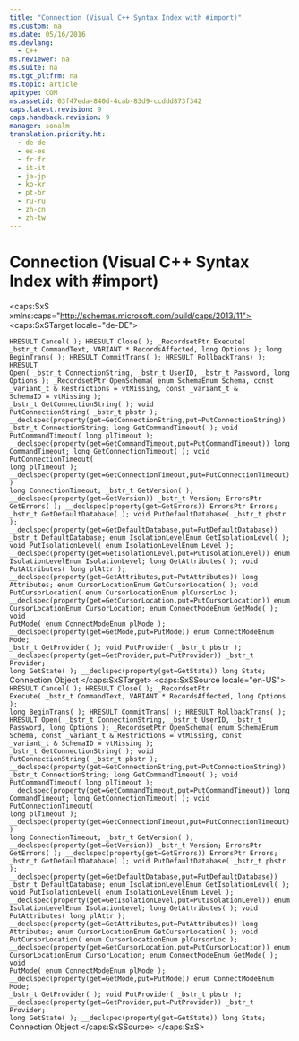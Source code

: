 ```yaml
---
title: "Connection (Visual C++ Syntax Index with #import)"
ms.custom: na
ms.date: 05/16/2016
ms.devlang: 
  - C++
ms.reviewer: na
ms.suite: na
ms.tgt_pltfrm: na
ms.topic: article
apitype: COM
ms.assetid: 03f47eda-840d-4cab-83d9-ccddd873f342
caps.latest.revision: 9
caps.handback.revision: 9
manager: sonalm
translation.priority.ht: 
  - de-de
  - es-es
  - fr-fr
  - it-it
  - ja-jp
  - ko-kr
  - pt-br
  - ru-ru
  - zh-cn
  - zh-tw
---
```

# Connection (Visual C++ Syntax Index with #import)
<?xml version="1.0" encoding="utf-8"?>
<caps:SxS xmlns:caps="http://schemas.microsoft.com/build/caps/2013/11">
  <caps:SxSTarget locale="de-DE">
    <developerReferenceWithoutSyntaxDocument xsi:schemaLocation="http://ddue.schemas.microsoft.com/authoring/2003/5 http://dduestorage.blob.core.windows.net/ddueschema/developer.xsd" xmlns="http://ddue.schemas.microsoft.com/authoring/2003/5" xmlns:xlink="http://www.w3.org/1999/xlink" xmlns:xsi="http://www.w3.org/2001/XMLSchema-instance">
      <introduction></introduction>
      <section>
        <title>
          <caps:sentence sentenceid="a9ac5a6cc3cbe84f9c18323af2b9007f" id="tgt1" class="tgtSentence">Methods</caps:sentence>
        </title>
        <content>
          <code>HRESULT Cancel( );
HRESULT Close( );
_RecordsetPtr Execute( _bstr_t CommandText, VARIANT *
    RecordsAffected,     long Options );
long BeginTrans( );
HRESULT CommitTrans( );
HRESULT RollbackTrans( );
HRESULT Open( _bstr_t ConnectionString, _bstr_t UserID,
    _bstr_t Password,     long Options );
_RecordsetPtr OpenSchema( enum SchemaEnum Schema, const
    _variant_t &amp;     Restrictions = vtMissing, const _variant_t &amp; 
    SchemaID = vtMissing );</code>
        </content>
      </section>
      <section>
        <title>
          <caps:sentence sentenceid="74693d2fc58b46bd06410f278e39aa71" id="tgt2" class="tgtSentence">Properties</caps:sentence>
        </title>
        <content>
          <code>_bstr_t GetConnectionString( );
void PutConnectionString( _bstr_t pbstr );
__declspec(property(get=GetConnectionString,put=PutConnectionString))
    _bstr_t ConnectionString;
long GetCommandTimeout( );
void PutCommandTimeout( long plTimeout );
__declspec(property(get=GetCommandTimeout,put=PutCommandTimeout)) long
    CommandTimeout;
long GetConnectionTimeout( );
void PutConnectionTimeout( long plTimeout );
__declspec(property(get=GetConnectionTimeout,put=PutConnectionTimeout))
    long ConnectionTimeout;
_bstr_t GetVersion( );
__declspec(property(get=GetVersion)) _bstr_t Version;
ErrorsPtr GetErrors( );
__declspec(property(get=GetErrors)) ErrorsPtr Errors;
_bstr_t GetDefaultDatabase( );
void PutDefaultDatabase( _bstr_t pbstr );
__declspec(property(get=GetDefaultDatabase,put=PutDefaultDatabase))
    _bstr_t DefaultDatabase;
enum IsolationLevelEnum GetIsolationLevel( );
void PutIsolationLevel( enum IsolationLevelEnum Level );
__declspec(property(get=GetIsolationLevel,put=PutIsolationLevel)) enum
    IsolationLevelEnum IsolationLevel;
long GetAttributes( );
void PutAttributes( long plAttr );
__declspec(property(get=GetAttributes,put=PutAttributes)) long
    Attributes;
enum CursorLocationEnum GetCursorLocation( );
void PutCursorLocation( enum CursorLocationEnum plCursorLoc );
__declspec(property(get=GetCursorLocation,put=PutCursorLocation)) enum
    CursorLocationEnum CursorLocation;
enum ConnectModeEnum GetMode( );
void PutMode( enum ConnectModeEnum plMode );
__declspec(property(get=GetMode,put=PutMode)) enum ConnectModeEnum
    Mode;
_bstr_t GetProvider( );
void PutProvider( _bstr_t pbstr );
__declspec(property(get=GetProvider,put=PutProvider)) _bstr_t
    Provider;
long GetState( );
__declspec(property(get=GetState)) long State;</code>
        </content>
      </section>
      <relatedTopics>
        <link xlink:href="ef6b1824-5b12-43db-89d7-8f3d13896d4d">Connection Object</link>
      </relatedTopics>
    </developerReferenceWithoutSyntaxDocument>
  </caps:SxSTarget>
  <caps:SxSSource locale="en-US">
    <developerReferenceWithoutSyntaxDocument xsi:schemaLocation="http://ddue.schemas.microsoft.com/authoring/2003/5 http://dduestorage.blob.core.windows.net/ddueschema/developer.xsd" xmlns="http://ddue.schemas.microsoft.com/authoring/2003/5" xmlns:xlink="http://www.w3.org/1999/xlink" xmlns:xsi="http://www.w3.org/2001/XMLSchema-instance">
      <introduction></introduction>
      <section>
        <title>
          <caps:sentence id="src1" class="srcSentence">Methods</caps:sentence>
        </title>
        <content>
          <code>HRESULT Cancel( );
HRESULT Close( );
_RecordsetPtr Execute( _bstr_t CommandText, VARIANT *
    RecordsAffected,     long Options );
long BeginTrans( );
HRESULT CommitTrans( );
HRESULT RollbackTrans( );
HRESULT Open( _bstr_t ConnectionString, _bstr_t UserID,
    _bstr_t Password,     long Options );
_RecordsetPtr OpenSchema( enum SchemaEnum Schema, const
    _variant_t &amp;     Restrictions = vtMissing, const _variant_t &amp; 
    SchemaID = vtMissing );</code>
        </content>
      </section>
      <section>
        <title>
          <caps:sentence id="src2" class="srcSentence">Properties</caps:sentence>
        </title>
        <content>
          <code>_bstr_t GetConnectionString( );
void PutConnectionString( _bstr_t pbstr );
__declspec(property(get=GetConnectionString,put=PutConnectionString))
    _bstr_t ConnectionString;
long GetCommandTimeout( );
void PutCommandTimeout( long plTimeout );
__declspec(property(get=GetCommandTimeout,put=PutCommandTimeout)) long
    CommandTimeout;
long GetConnectionTimeout( );
void PutConnectionTimeout( long plTimeout );
__declspec(property(get=GetConnectionTimeout,put=PutConnectionTimeout))
    long ConnectionTimeout;
_bstr_t GetVersion( );
__declspec(property(get=GetVersion)) _bstr_t Version;
ErrorsPtr GetErrors( );
__declspec(property(get=GetErrors)) ErrorsPtr Errors;
_bstr_t GetDefaultDatabase( );
void PutDefaultDatabase( _bstr_t pbstr );
__declspec(property(get=GetDefaultDatabase,put=PutDefaultDatabase))
    _bstr_t DefaultDatabase;
enum IsolationLevelEnum GetIsolationLevel( );
void PutIsolationLevel( enum IsolationLevelEnum Level );
__declspec(property(get=GetIsolationLevel,put=PutIsolationLevel)) enum
    IsolationLevelEnum IsolationLevel;
long GetAttributes( );
void PutAttributes( long plAttr );
__declspec(property(get=GetAttributes,put=PutAttributes)) long
    Attributes;
enum CursorLocationEnum GetCursorLocation( );
void PutCursorLocation( enum CursorLocationEnum plCursorLoc );
__declspec(property(get=GetCursorLocation,put=PutCursorLocation)) enum
    CursorLocationEnum CursorLocation;
enum ConnectModeEnum GetMode( );
void PutMode( enum ConnectModeEnum plMode );
__declspec(property(get=GetMode,put=PutMode)) enum ConnectModeEnum
    Mode;
_bstr_t GetProvider( );
void PutProvider( _bstr_t pbstr );
__declspec(property(get=GetProvider,put=PutProvider)) _bstr_t
    Provider;
long GetState( );
__declspec(property(get=GetState)) long State;</code>
        </content>
      </section>
      <relatedTopics>
        <link xlink:href="ef6b1824-5b12-43db-89d7-8f3d13896d4d">Connection Object</link>
      </relatedTopics>
    </developerReferenceWithoutSyntaxDocument>
  </caps:SxSSource>
</caps:SxS>